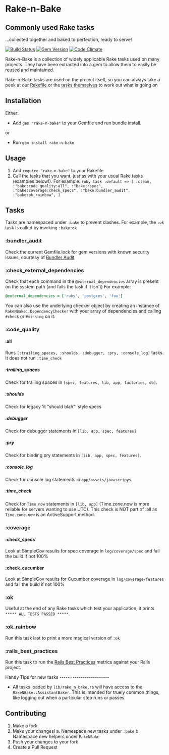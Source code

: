 Rake-n-Bake
===========

Commonly used Rake tasks
------------------------
...collected together and baked to perfection, ready to serve!


[![Build Status](https://travis-ci.org/RichardVickerstaff/rake-n-bake.svg?branch=master)](https://travis-ci.org/RichardVickerstaff/rake-n-bake)
[![Gem Version](https://badge.fury.io/rb/rake-n-bake.svg)](http://badge.fury.io/rb/rake-n-bake)
[![Code Climate](https://codeclimate.com/github/RichardVickerstaff/rake-n-bake/badges/gpa.svg)](https://codeclimate.com/github/RichardVickerstaff/rake-n-bake)

Rake-n-Bake is a collection of widely applicable Rake tasks used on many projects.
They have been extracted into a gem to allow them to easily be reused and maintained.

Rake-n-Bake tasks are used on the project itself, so you can always take a peek at our [Rakefile](https://github.com/RichardVickerstaff/rake-n-bake/blob/master/Rakefile) or the [tasks themselves](https://github.com/RichardVickerstaff/rake-n-bake/tree/master/tasks) to work out what is going on

Installation
------------
Either:
  - Add `gem "rake-n-bake"` to your Gemfile and run bundle install.

or

  - Run `gem install rake-n-bake`

Usage
-----
  1. Add `require "rake-n-bake"` to your Rakefile
  2. Call the tasks that you want, just as with your usual Rake tasks (examples below!).
    For example:
    ```ruby
    task :default => [
      :clean,
      :"bake:code_quality:all",
      :"bake:rspec",
      :"bake:coverage:check_specs",
      :"bake:bundler_audit",
      :"bake:ok_rainbow",
    ]
    ```

Tasks
-----
Tasks are namespaced under `:bake` to prevent clashes. For example, the `:ok` task is called by invoking `:bake:ok`

### :bundler_audit
Check the current Gemfile.lock for gem versions with known security issues, courtesy of [Bundler Audit](https://github.com/rubysec/bundler-audit#readme)

### :check_external_dependencies
Check that each command in the `@external_dependencies` array is present on the system path (and fails the task if it isn't)
For example:
  ```ruby
  @external_dependencies = ['ruby', 'postgres', 'foo']
  ```
You can also use the underlying checker object by creating an instance of `RakeNBake::DependencyChecker` with your array of dependencies and calling `#check` or `#missing` on it.

### :code_quality
#### :all
Runs `[:trailing_spaces, :shoulds, :debugger, :pry, :console_log]` tasks. It does not run `:time_check`
##### :trailing_spaces
Check for trailing spaces in `[spec, features, lib, app, factories, db]`.
##### :shoulds
Check for legacy 'it "should blah"' style specs
##### :debugger
Check for debugger statements in `[lib, app, spec, features]`.
##### :pry
Check for binding.pry statements in `[lib, app, spec, features]`.
##### :console_log
Check for console.log statements in `app/assets/javascripys`.
##### :time_check
Check for `Time.now` statements in `[lib, app]` (Time.zone.now is more reliable for servers wanting to use UTC).
This check is NOT part of :all as `Time.zone.now` is an ActiveSupport method.

### :coverage
#### :check_specs
Look at SimpleCov results for spec coverage in `log/coverage/spec` and fail the build if not 100%
#### :check_cucumber
Look at SimpleCov results for Cucumber coverage in `log/coverage/features` and fail the build if not 100%

### :ok
Useful at the end of any Rake tasks which test your application, it prints `***** ALL TESTS PASSED *****`.

### :ok_rainbow
Run this task last to print a more magical version of `:ok`

### :rails_best_practices
Run this task to run the [Rails Best Practices](https://github.com/railsbp/rails_best_practices) metrics against your Rails project.

Handy Tips for new tasks
-----=------------------
- All tasks loaded by `lib/rake_n_bake.rb` will have access to the `RakeNBake::AssistantBaker`. This is intended for truely common things, like logging out when a particular step runs or passes.

Contributing
------------
  1. Make a fork
  2. Make your changes!
    a. Namespace new tasks under `:bake`
    b. Namespace new helpers under `RakeNBake`
  3. Push your changes to your fork
  4. Create a Pull Request
